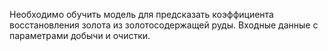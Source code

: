 Необходимо обучить модель для предсказать коэффициента восстановления золота из золотосодержащей руды. Входные данные с параметрами добычи и очистки.

